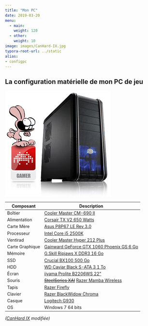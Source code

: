 ```yaml
---
title: "Mon PC"
date: 2019-03-20
menu:
  - main:
    weight: 120
  - other:
    weight: 10
image: images/CanHard-IX.jpg
typora-root-url: ../static
alias:
- configpc
---
```


## La configuration matérielle de mon PC de jeu

![CanHard IX](/images/CanHard-IX.jpg)

| Composant       | Description |
| --------------- | ----------- |
| Boîtier         | [Cooler Master CM-690 II](http://www.coolermaster.com/case/mid-tower/cm-690-ii-ver-2/) |
| Alimentation    | [Corsair TX V2 650 Watts](http://www.materiel.net/alimentation-pour-pc/corsair-tx-v2-650w-64329.html) |
| Carte Mère      | [Asus P8P67 LE Rev 3.0](https://www.asus.com/Motherboards/P8P67_LE/) |
| Processeur      | [Intel Core i5 2500K](http://ark.intel.com/products/52209/Intel-Core-i5-2500-Processor-6M-Cache-up-to-3_70-GHz) |
| Ventirad        | [Cooler Master Hyper 212 Plus](http://www.coolermaster.com/cooling/cpu-air-cooler/hyper-212-plus/) |
| Carte Graphique | [Gainward GeForce GTX 1060 Phoenix GS 6 Go](http://www.gainward.com/main/vgapro.php?id=988) |
| Mémoire         | [G.Skill Ripjaws X DDR3 16 Go](http://www.gskill.com/en/product/f3-12800cl9d-8gbxl) |
| SSD             | [Crucial BX100 500 Go](http://www.crucial.fr/fra/fr/macbook-pro-(13-pouces,-d%C3%A9but-2011)/CT6512438) |
| HDD             | [WD Caviar Black S-ATA 3 1 To](https://www.wdc.com/fr-fr/products/internal-storage/wd-black-desktop.html#WD1003FZEX) |
| Écran           | [iiyama Prolite B2206WS 22"](http://iiyama.com/fr_fr/produits/prolite-b2206ws-1/) |
| Souris          | [~~SteelSeries XAI~~](http://www.lesnumeriques.com/souris/steelseries-xai-p7147/test.html) [Razer Mamba Wireless](https://www.razer.com/fr-fr/gaming-mice/razer-mamba-wireless) |
| Tapis           | [Razer Firefly](https://www.razer.com/fr-fr/gaming-mouse-mats/razer-firefly) |
| Clavier         | [Razer BlackWidow Chroma](https://www.razer.com/fr-fr/gaming-keyboards-keypads/razer-blackwidow-chroma) |
| Casque          | [Logitech G930](https://www.logitechg.fr/fr-fr/products/gaming-audio/g930-7-1-wireless-gaming-headset.html) |
| OS              | Windows 7 64 bits |

_([CanHard IX](https://web.archive.org/web/20110914061133/http://www.materiel.net/ordinateur/materiel-net-canhard-ix-70538.html) modifiée)_
